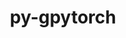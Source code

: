 ---
title: "py-gpytorch"
layout: cache
categories: [package, develop-2024-11-17]
meta: {"versions": ["1.13"], "compilers": ["apple-clang@=15.0.0", "gcc@=13.2.0"], "oss": ["ubuntu24.04", "ventura"], "platforms": ["darwin", "linux"], "targets": ["aarch64", "x86_64_v3"], "stacks": ["ml-darwin-aarch64-mps", "ml-linux-aarch64-cpu", "ml-linux-aarch64-cuda", "ml-linux-x86_64-cpu", "ml-linux-x86_64-cuda", "root"], "num_specs": 5, "num_specs_by_stack": {"ml-darwin-aarch64-mps": 1, "root": 5, "ml-linux-aarch64-cuda": 1, "ml-linux-aarch64-cpu": 1, "ml-linux-x86_64-cpu": 1, "ml-linux-x86_64-cuda": 1}}
spec_details: [{"hash": "nlvilh6s5anm4fbgj7h67227jbasi2ex", "compiler": "apple-clang@=15.0.0", "versions": ["1.13"], "os": "ventura", "platform": "darwin", "target": "aarch64", "variants": ["build_system=python_pip"], "stacks": ["ml-darwin-aarch64-mps", "root"], "size": "-", "tarball": "https://binaries.spack.io/develop-2024-11-17/build_cache/darwin-ventura-aarch64/apple-clang-15.0.0/py-gpytorch-1.13/darwin-ventura-aarch64-apple-clang-15.0.0-py-gpytorch-1.13-nlvilh6s5anm4fbgj7h67227jbasi2ex.spack"}, {"hash": "4w2asdcht2ji5zgzmlnrchu7zr3dtxxs", "compiler": "gcc@=13.2.0", "versions": ["1.13"], "os": "ubuntu24.04", "platform": "linux", "target": "aarch64", "variants": ["build_system=python_pip"], "stacks": ["ml-linux-aarch64-cuda", "root"], "size": "-", "tarball": "https://binaries.spack.io/develop-2024-11-17/build_cache/linux-ubuntu24.04-aarch64/gcc-13.2.0/py-gpytorch-1.13/linux-ubuntu24.04-aarch64-gcc-13.2.0-py-gpytorch-1.13-4w2asdcht2ji5zgzmlnrchu7zr3dtxxs.spack"}, {"hash": "py7g7dd46dsia7xxjfgxbzaby2rwpwsb", "compiler": "gcc@=13.2.0", "versions": ["1.13"], "os": "ubuntu24.04", "platform": "linux", "target": "aarch64", "variants": ["build_system=python_pip"], "stacks": ["ml-linux-aarch64-cpu", "root"], "size": "-", "tarball": "https://binaries.spack.io/develop-2024-11-17/build_cache/linux-ubuntu24.04-aarch64/gcc-13.2.0/py-gpytorch-1.13/linux-ubuntu24.04-aarch64-gcc-13.2.0-py-gpytorch-1.13-py7g7dd46dsia7xxjfgxbzaby2rwpwsb.spack"}, {"hash": "4co7k4aauwbn3yvbrujsandjsddjeirw", "compiler": "gcc@=13.2.0", "versions": ["1.13"], "os": "ubuntu24.04", "platform": "linux", "target": "x86_64_v3", "variants": ["build_system=python_pip"], "stacks": ["ml-linux-x86_64-cpu", "root"], "size": "-", "tarball": "https://binaries.spack.io/develop-2024-11-17/build_cache/linux-ubuntu24.04-x86_64_v3/gcc-13.2.0/py-gpytorch-1.13/linux-ubuntu24.04-x86_64_v3-gcc-13.2.0-py-gpytorch-1.13-4co7k4aauwbn3yvbrujsandjsddjeirw.spack"}, {"hash": "6j2xqit7fgjexgj47vhmy4gyjbq2c6c4", "compiler": "gcc@=13.2.0", "versions": ["1.13"], "os": "ubuntu24.04", "platform": "linux", "target": "x86_64_v3", "variants": ["build_system=python_pip"], "stacks": ["ml-linux-x86_64-cuda", "root"], "size": "-", "tarball": "https://binaries.spack.io/develop-2024-11-17/build_cache/linux-ubuntu24.04-x86_64_v3/gcc-13.2.0/py-gpytorch-1.13/linux-ubuntu24.04-x86_64_v3-gcc-13.2.0-py-gpytorch-1.13-6j2xqit7fgjexgj47vhmy4gyjbq2c6c4.spack"}]
---